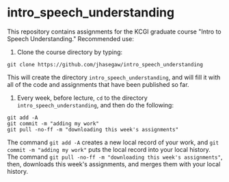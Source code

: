 # intro_speech_understanding

This repository contains assignments for the KCGI graduate course
"Intro to Speech Understanding."  Recommended use:

1. Clone the course directory by typing:

```
git clone https://github.com/jhasegaw/intro_speech_understanding
```

This will create the directory `intro_speech_understanding`, and will
fill it with all of the code and assignments that have been published so far.

1. Every week, before lecture, `cd` to the directory
`intro_speech_understanding`, and then do the following:

```
git add -A
git commit -m "adding my work"
git pull -no-ff -m "downloading this week's assignments"
```

The command `git add -A` creates a new local record of your work, and
`git commit -m "adding my work"` puts the local record into your local
history.  The command `git pull -no-ff -m "downloading this week's
assignments"`, then, downloads this week's assignments, and merges
them with your local history.

